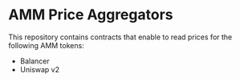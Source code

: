 # AMM Price Aggregators

This repository contains contracts that enable to read prices for the following AMM tokens:

- Balancer
- Uniswap v2
